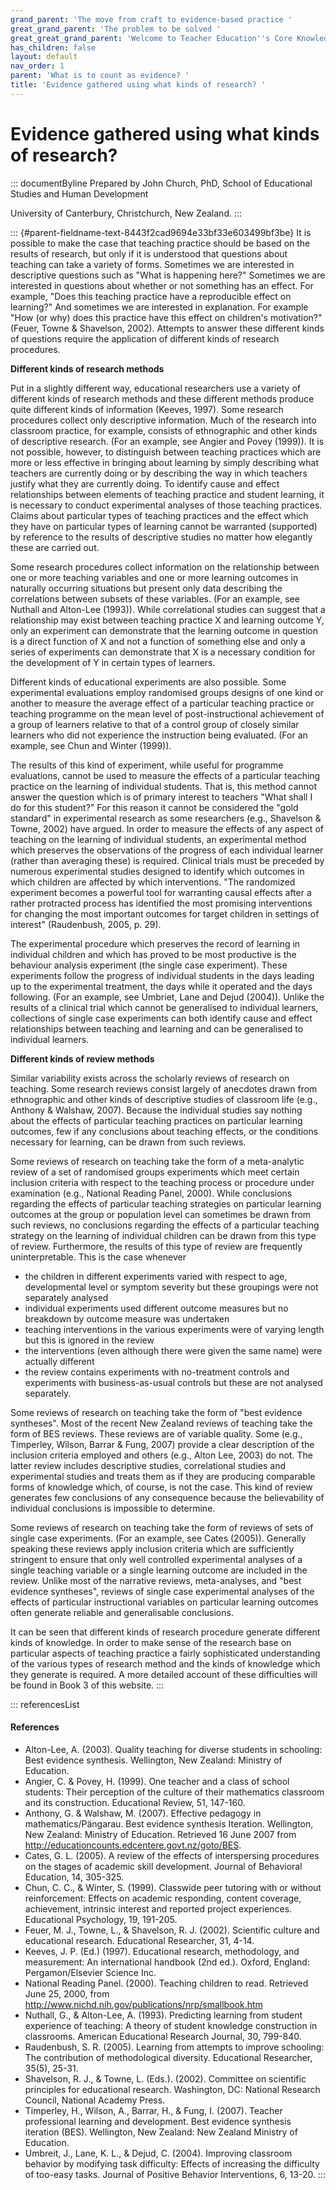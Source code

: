 ```yaml
---
grand_parent: 'The move from craft to evidence-based practice '
great_grand_parent: 'The problem to be solved '
great_great_grand_parent: 'Welcome to Teacher Education''s Core Knowledge and Skills.'
has_children: false
layout: default
nav_order: 1
parent: 'What is to count as evidence? '
title: 'Evidence gathered using what kinds of research? '
---
```

# Evidence gathered using what kinds of research? 


::: documentByline
Prepared by John Church, PhD, School of Educational Studies and Human
Development

University of Canterbury, Christchurch, New Zealand.
:::

::: {#parent-fieldname-text-8443f2cad9694e33bf33e603499bf3be}
It is possible to make the case that teaching practice should be based
on the results of research, but only if it is understood that questions
about teaching can take a variety of forms. Sometimes we are interested
in descriptive questions such as "What is happening here?" Sometimes we
are interested in questions about whether or not something has an
effect. For example, "Does this teaching practice have a reproducible
effect on learning?" And sometimes we are interested in explanation. For
example "How (or why) does this practice have this effect on children's
motivation?" (Feuer, Towne & Shavelson, 2002). Attempts to answer these
different kinds of questions require the application of different kinds
of research procedures.

**Different kinds of research methods**

Put in a slightly different way, educational researchers use a variety
of different kinds of research methods and these different methods
produce quite different kinds of information (Keeves, 1997). Some
research procedures collect only descriptive information. Much of the
research into classroom practice, for example, consists of ethnographic
and other kinds of descriptive research. (For an example, see Angier and
Povey (1999)). It is not possible, however, to distinguish between
teaching practices which are more or less effective in bringing about
learning by simply describing what teachers are currently doing or by
describing the way in which teachers justify what they are currently
doing. To identify cause and effect relationships between elements of
teaching practice and student learning, it is necessary to conduct
experimental analyses of those teaching practices. Claims about
particular types of teaching practices and the effect which they have on
particular types of learning cannot be warranted (supported) by
reference to the results of descriptive studies no matter how elegantly
these are carried out.

Some research procedures collect information on the relationship between
one or more teaching variables and one or more learning outcomes in
naturally occurring situations but present only data describing the
correlations between subsets of these variables. (For an example, see
Nuthall and Alton-Lee (1993)). While correlational studies can suggest
that a relationship may exist between teaching practice X and learning
outcome Y, only an experiment can demonstrate that the learning outcome
in question is a direct function of X and not a function of something
else and only a series of experiments can demonstrate that X is a
necessary condition for the development of Y in certain types of
learners.

Different kinds of educational experiments are also possible. Some
experimental evaluations employ randomised groups designs of one kind or
another to measure the average effect of a particular teaching practice
or teaching programme on the mean level of post-instructional
achievement of a group of learners relative to that of a control group
of closely similar learners who did not experience the instruction being
evaluated. (For an example, see Chun and Winter (1999)).

The results of this kind of experiment, while useful for programme
evaluations, cannot be used to measure the effects of a particular
teaching practice on the learning of individual students. That is, this
method cannot answer the question which is of primary interest to
teachers "What shall I do for this student?" For this reason it cannot
be considered the "gold standard" in experimental research as some
researchers (e.g., Shavelson & Towne, 2002) have argued. In order to
measure the effects of any aspect of teaching on the learning of
individual students, an experimental method which preserves the
observations of the progress of each individual learner (rather than
averaging these) is required. Clinical trials must be preceded by
numerous experimental studies designed to identify which outcomes in
which children are affected by which interventions. "The randomized
experiment becomes a powerful tool for warranting causal effects after a
rather protracted process has identified the most promising
interventions for changing the most important outcomes for target
children in settings of interest" (Raudenbush, 2005, p. 29).

The experimental procedure which preserves the record of learning in
individual children and which has proved to be most productive is the
behaviour analysis experiment (the single case experiment). These
experiments follow the progress of individual students in the days
leading up to the experimental treatment, the days while it operated and
the days following. (For an example, see Umbriet, Lane and Dejud
(2004)). Unlike the results of a clinical trial which cannot be
generalised to individual learners, collections of single case
experiments can both identify cause and effect relationships between
teaching and learning and can be generalised to individual learners.

**Different kinds of review methods**

Similar variability exists across the scholarly reviews of research on
teaching. Some research reviews consist largely of anecdotes drawn from
ethnographic and other kinds of descriptive studies of classroom life
(e.g., Anthony & Walshaw, 2007). Because the individual studies say
nothing about the effects of particular teaching practices on particular
learning outcomes, few if any conclusions about teaching effects, or the
conditions necessary for learning, can be drawn from such reviews.

Some reviews of research on teaching take the form of a meta-analytic
review of a set of randomised groups experiments which meet certain
inclusion criteria with respect to the teaching process or procedure
under examination (e.g., National Reading Panel, 2000). While
conclusions regarding the effects of particular teaching strategies on
particular learning outcomes at the group or population level can
sometimes be drawn from such reviews, no conclusions regarding the
effects of a particular teaching strategy on the learning of individual
children can be drawn from this type of review. Furthermore, the results
of this type of review are frequently uninterpretable. This is the case
whenever

-   the children in different experiments varied with respect to age,
    developmental level or symptom severity but these groupings were not
    separately analysed
-   individual experiments used different outcome measures but no
    breakdown by outcome measure was undertaken
-   teaching interventions in the various experiments were of varying
    length but this is ignored in the review
-   the interventions (even although there were given the same name)
    were actually different
-   the review contains experiments with no-treatment controls and
    experiments with business-as-usual controls but these are not
    analysed separately.

Some reviews of research on teaching take the form of "best evidence
syntheses". Most of the recent New Zealand reviews of teaching take the
form of BES reviews. These reviews are of variable quality. Some (e.g.,
Timperley, Wilson, Barrar & Fung, 2007) provide a clear description of
the inclusion criteria employed and others (e.g., Alton Lee, 2003) do
not. The latter review includes descriptive studies, correlational
studies and experimental studies and treats them as if they are
producing comparable forms of knowledge which, of course, is not the
case. This kind of review generates few conclusions of any consequence
because the believability of individual conclusions is impossible to
determine.

Some reviews of research on teaching take the form of reviews of sets of
single case experiments. (For an example, see Cates (2005)). Generally
speaking these reviews apply inclusion criteria which are sufficiently
stringent to ensure that only well controlled experimental analyses of a
single teaching variable or a single learning outcome are included in
the review. Unlike most of the narrative reviews, meta-analyses, and
"best evidence syntheses", reviews of single case experimental analyses
of the effects of particular instructional variables on particular
learning outcomes often generate reliable and generalisable conclusions.

It can be seen that different kinds of research procedure generate
different kinds of knowledge. In order to make sense of the research
base on particular aspects of teaching practice a fairly sophisticated
understanding of the various types of research method and the kinds of
knowledge which they generate is required. A more detailed account of
these difficulties will be found in Book 3 of this website.
:::

::: referencesList
#### References

-   Alton-Lee, A. (2003). Quality teaching for diverse students in
    schooling: Best evidence synthesis. Wellington, New Zealand:
    Ministry of Education.
-   Angier, C. & Povey, H. (1999). One teacher and a class of school
    students: Their perception of the culture of their mathematics
    classroom and its construction. Educational Review, 51, 147-160.
-   Anthony, G. & Walshaw, M. (2007). Effective pedagogy in
    mathematics/Pängarau. Best evidence synthesis Iteration. Wellington,
    New Zealand: Ministry of Education. Retrieved 16 June 2007 from
    http://educationcounts.edcentere.govt.nz/goto/BES.
-   Cates, G. L. (2005). A review of the effects of interspersing
    procedures on the stages of academic skill development. Journal of
    Behavioral Education, 14, 305-325.
-   Chun, C. C., & Winter, S. (1999). Classwide peer tutoring with or
    without reinforcement: Effects on academic responding, content
    coverage, achievement, intrinsic interest and reported project
    experiences. Educational Psychology, 19, 191-205.
-   Feuer, M. J., Towne, L., & Shavelson, R. J. (2002). Scientific
    culture and educational research. Educational Researcher, 31, 4-14.
-   Keeves, J. P. (Ed.) (1997). Educational research, methodology, and
    measurement: An international handbook (2nd ed.). Oxford, England:
    Pergamon/Elsevier Science Inc.
-   National Reading Panel. (2000). Teaching children to read. Retrieved
    June 25, 2000, from
    http://www.nichd.nih.gov/publications/nrp/smallbook.htm
-   Nuthall, G., & Alton-Lee, A. (1993). Predicting learning from
    student experience of teaching: A theory of student knowledge
    construction in classrooms. American Educational Research Journal,
    30, 799-840.
-   Raudenbush, S. R. (2005). Learning from attempts to improve
    schooling: The contribution of methodological diversity. Educational
    Researcher, 35(5), 25-31.
-   Shavelson, R. J., & Towne, L. (Eds.). (2002). Committee on
    scientific principles for educational research. Washington, DC:
    National Research Council, National Academy Press.
-   Timperley, H., Wilson, A., Barrar, H., & Fung, I. (2007). Teacher
    professional learning and development. Best evidence synthesis
    iteration (BES). Wellington, New Zealand: New Zealand Ministry of
    Education.
-   Umbreit, J., Lane, K. L., & Dejud, C. (2004). Improving classroom
    behavior by modifying task difficulty: Effects of increasing the
    difficulty of too-easy tasks. Journal of Positive Behavior
    Interventions, 6, 13-20.
:::
